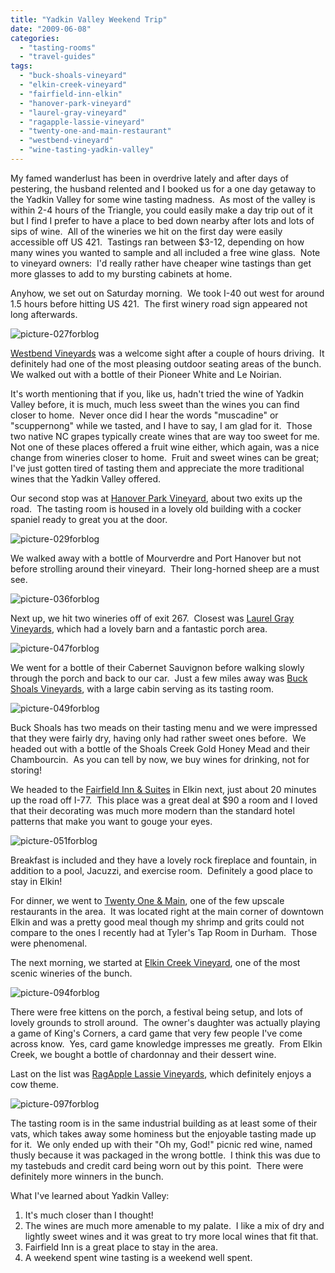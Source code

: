 ```yaml
---
title: "Yadkin Valley Weekend Trip"
date: "2009-06-08"
categories: 
  - "tasting-rooms"
  - "travel-guides"
tags: 
  - "buck-shoals-vineyard"
  - "elkin-creek-vineyard"
  - "fairfield-inn-elkin"
  - "hanover-park-vineyard"
  - "laurel-gray-vineyard"
  - "ragapple-lassie-vineyard"
  - "twenty-one-and-main-restaurant"
  - "westbend-vineyard"
  - "wine-tasting-yadkin-valley"
---
```


My famed wanderlust has been in overdrive lately and after days of pestering, the husband relented and I booked us for a one day getaway to the Yadkin Valley for some wine tasting madness.  As most of the valley is within 2-4 hours of the Triangle, you could easily make a day trip out of it but I find I prefer to have a place to bed down nearby after lots and lots of sips of wine.  All of the wineries we hit on the first day were easily accessible off US 421.  Tastings ran between $3-12, depending on how many wines you wanted to sample and all included a free wine glass.  Note to vineyard owners:  I'd really rather have cheaper wine tastings than get more glasses to add to my bursting cabinets at home.

Anyhow, we set out on Saturday morning.  We took I-40 out west for around 1.5 hours before hitting US 421.  The first winery road sign appeared not long afterwards.

![picture-027forblog](http://s3.amazonaws.com/thegourmez-wpmedia/2009/06/picture-027forblog-300x2001.jpg "picture-027forblog")

[Westbend Vineyards](http://www.westbendvineyards.com/) was a welcome sight after a couple of hours driving.  It definitely had one of the most pleasing outdoor seating areas of the bunch.  We walked out with a bottle of their Pioneer White and Le Noirian.

It's worth mentioning that if you, like us, hadn't tried the wine of Yadkin Valley before, it is much, much less sweet than the wines you can find closer to home.  Never once did I hear the words "muscadine" or "scuppernong" while we tasted, and I have to say, I am glad for it.  Those two native NC grapes typically create wines that are way too sweet for me.  Not one of these places offered a fruit wine either, which again, was a nice change from wineries closer to home.  Fruit and sweet wines can be great; I've just gotten tired of tasting them and appreciate the more traditional wines that the Yadkin Valley offered.

Our second stop was at [Hanover Park Vineyard](http://www.hanoverparkwines.com/), about two exits up the road.  The tasting room is housed in a lovely old building with a cocker spaniel ready to great you at the door.

![picture-029forblog](http://s3.amazonaws.com/thegourmez-wpmedia/2009/06/picture-029forblog-300x2001.jpg "picture-029forblog")

We walked away with a bottle of Mourverdre and Port Hanover but not before strolling around their vineyard.  Their long-horned sheep are a must see.

![picture-036forblog](http://s3.amazonaws.com/thegourmez-wpmedia/2009/06/picture-036forblog-300x2001.jpg "picture-036forblog")

Next up, we hit two wineries off of exit 267.  Closest was [Laurel Gray Vineyards](http://www.laurelgray.com/), which had a lovely barn and a fantastic porch area.

![picture-047forblog](http://s3.amazonaws.com/thegourmez-wpmedia/2009/06/picture-047forblog-300x2001.jpg "picture-047forblog")

We went for a bottle of their Cabernet Sauvignon before walking slowly through the porch and back to our car.  Just a few miles away was [Buck Shoals Vineyards](http://www.buckshoalsvineyard.com/), with a large cabin serving as its tasting room.

![picture-049forblog](http://s3.amazonaws.com/thegourmez-wpmedia/2009/06/picture-049forblog-300x2001.jpg "picture-049forblog")

Buck Shoals has two meads on their tasting menu and we were impressed that they were fairly dry, having only had rather sweet ones before.  We headed out with a bottle of the Shoals Creek Gold Honey Mead and their Chambourcin.  As you can tell by now, we buy wines for drinking, not for storing!

We headed to the [Fairfield Inn & Suites](http://www.marriott.com/hotels/travel/intje-fairfield-inn-and-suites-elkin-jonesville/) in Elkin next, just about 20 minutes up the road off I-77.  This place was a great deal at $90 a room and I loved that their decorating was much more modern than the standard hotel patterns that make you want to gouge your eyes.

![picture-051forblog](http://s3.amazonaws.com/thegourmez-wpmedia/2009/06/picture-051forblog-300x2001.jpg "picture-051forblog")

Breakfast is included and they have a lovely rock fireplace and fountain, in addition to a pool, Jacuzzi, and exercise room.  Definitely a good place to stay in Elkin!

For dinner, we went to [Twenty One & Main](http://www.twentyoneandmain.com/), one of the few upscale restaurants in the area.  It was located right at the main corner of downtown Elkin and was a pretty good meal though my shrimp and grits could not compare to the ones I recently had at Tyler's Tap Room in Durham.  Those were phenomenal.

The next morning, we started at [Elkin Creek Vineyard](http://www.elkincreekvineyard.com/), one of the most scenic wineries of the bunch.

![picture-094forblog](http://s3.amazonaws.com/thegourmez-wpmedia/2009/06/picture-094forblog-300x2001.jpg "picture-094forblog")

There were free kittens on the porch, a festival being setup, and lots of lovely grounds to stroll around.  The owner's daughter was actually playing a game of King's Corners, a card game that very few people I've come across know.  Yes, card game knowledge impresses me greatly.  From Elkin Creek, we bought a bottle of chardonnay and their dessert wine.

Last on the list was [RagApple Lassie Vineyards](http://www.ragapplelassie.com/), which definitely enjoys a cow theme.

![picture-097forblog](http://s3.amazonaws.com/thegourmez-wpmedia/2009/06/picture-097forblog-300x2001.jpg "picture-097forblog")

The tasting room is in the same industrial building as at least some of their vats, which takes away some hominess but the enjoyable tasting made up for it.  We only ended up with their "Oh my, God!" picnic red wine, named thusly because it was packaged in the wrong bottle.  I think this was due to my tastebuds and credit card being worn out by this point.  There were definitely more winners in the bunch.

What I've learned about Yadkin Valley:

1. It's much closer than I thought!
1. The wines are much more amenable to my palate.  I like a mix of dry and lightly sweet wines and it was great to try more local wines that fit that.
1. Fairfield Inn is a great place to stay in the area.
1. A weekend spent wine tasting is a weekend well spent.

